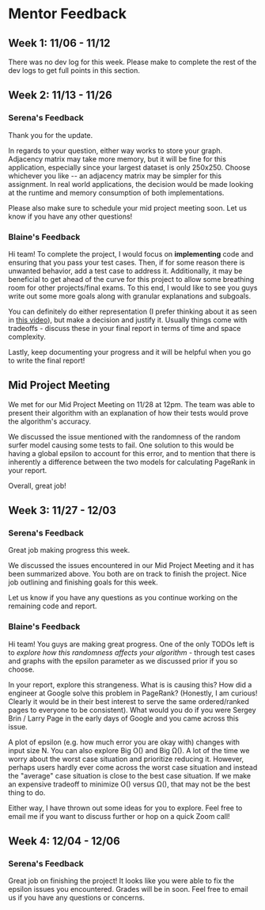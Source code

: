 # Mentor Feedback

## Week 1: 11/06 - 11/12

There was no dev log for this week. Please make to complete the rest of the dev logs to get full points in this section. 

## Week 2: 11/13 - 11/26

### Serena's Feedback
Thank you for the update. 

In regards to your question, either way works to store your graph. Adjacency matrix may take more memory, but it will be fine for this application, especially since your largest dataset is only 250x250. Choose whichever you like -- an adjacency matrix may be simpler for this assignment. In real world applications, the decision would be made looking at the runtime and memory consumption of both implementations.

Please also make sure to schedule your mid project meeting soon. Let us know if you have any other questions!


### Blaine's Feedback

Hi team! To complete the project, I would focus on **implementing** code and ensuring that you pass your test cases. Then, if for some reason there is unwanted behavior, add a test case to address it. Additionally, it may be beneficial to get ahead of the curve for this project to allow some breathing room for other projects/final exams. To this end, I would like to see you guys write out some more goals along with granular explanations and subgoals. 

You can definitely do either representation (I prefer thinking about it as seen in [this video](https://www.youtube.com/watch?v=RVIr8Y5isek&ab_channel=PoloClubofDataScience)), but make a decision and justify it. Usually things come with tradeoffs - discuss these in your final report in terms of time and space complexity.

Lastly, keep documenting your progress and it will be helpful when you go to write the final report!

## Mid Project Meeting

We met for our Mid Project Meeting on 11/28 at 12pm. The team was able to present their algorithm with an explanation of how their tests would prove the algorithm's accuracy. 

We discussed the issue mentioned with the randomness of the random surfer model causing some tests to fail. One solution to this would be having a global epsilon to account for this error, and to mention that there is inherently a difference between the two models for calculating PageRank in your report. 

Overall, great job! 

## Week 3: 11/27 - 12/03

### Serena's Feedback
Great job making progress this week.

We discussed the issues encountered in our Mid Project Meeting and it has been summarized above. You both are on track to finish the project. Nice job outlining and finishing goals for this week. 

Let us know if you have any questions as you continue working on the remaining code and report. 

### Blaine's Feedback
Hi team! You guys are making great progress. One of the only TODOs left is to *explore how this randomness affects your algorithm* - through test cases and graphs with the epsilon parameter as we discussed prior if you so choose.

In your report, explore this strangeness. What is is causing this? How did a engineer at Google solve this problem in PageRank? (Honestly, I am curious! Clearly it would be in their best interest to serve the same ordered/ranked pages to everyone to be consistent). What would you do if you were Sergey Brin / Larry Page in the early days of Google and you came across this issue.

A plot of epsilon (e.g. how much error you are okay with) changes with input size N. You can also explore Big O() and Big Ω(). A lot of the time we worry about the worst case situation and prioritize reducing it. However, perhaps users hardly ever come across the worst case situation and instead the "average" case situation is close to the best case situation. If we make an expensive tradeoff to minimize O() versus Ω(), that may not be the best thing to do.

Either way, I have thrown out some ideas for you to explore. Feel free to email me if you want to discuss further or hop on a quick Zoom call!



## Week 4: 12/04 - 12/06

### Serena's Feedback

Great job on finishing the project! It looks like you were able to fix the epsilon issues you encountered. Grades will be in soon. Feel free to email us if you have any questions or concerns.
